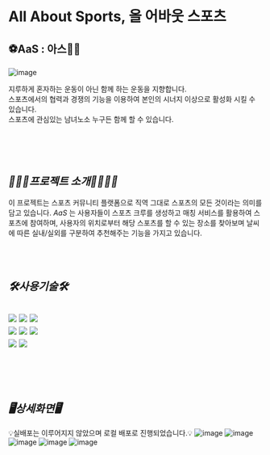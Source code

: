 # All About Sports, 올 어바웃 스포츠

⚽AaS : 아스💪🏻
---
![image](https://github.com/user-attachments/assets/08fefdb5-639b-46df-97b5-05521f66f019)  
  
지루하게 혼자하는 운동이 아닌 함께 하는 운동을 지향합니다.  
스포츠에서의 협력과 경쟁의 기능을 이용하여 본인의 시너지 이상으로 활성화 시킬 수 있습니다.  
스포츠에 관심있는 남녀노소 누구든 함께 할 수 있습니다.  
<br><br><br><br>  

_**🏌🏻‍♂프로젝트 소개🏃🏻‍♀️‍➡️**_
---
이 프로젝트는 스포츠 커뮤니티 플랫폼으로 직역 그대로 스포츠의 모든 것이라는 의미를 담고 있습니다.
_AaS_ 는 사용자들이 스포츠 크루를 생성하고 매칭 서비스를 활용하여 스포츠에 참여하며, 사용자의 위치로부터 해당 스포츠를 할 수 있는 장소를 찾아보며 날씨에 따른 실내/실외를 구분하여 추천해주는 기능을 가지고 있습니다.
<br><br><br><br>

    
_**🛠️사용기술🛠️**_
---

<img src="https://img.shields.io/badge/Thymeleaf-005F0F?style=for-the-badge&logo=Thymeleaf&logoColor=white">   <img src="https://img.shields.io/badge/CSS3-1572B6?style=for-the-badge&logo=CSS3&logoColor=white">   <img src="https://img.shields.io/badge/JavaScript-F7DF1E?style=for-the-badge&logo=JavaScript&logoColor=white">  
<img src="https://img.shields.io/badge/springboot-6DB33F?style=for-the-badge&logo=springboot&logoColor=white">   <img src="https://img.shields.io/badge/Spring Security-6DB33F?style=for-the-badge&logo=Spring Security&logoColor=white">   <img src="https://img.shields.io/badge/MySQL-4479A1?style=for-the-badge&logo=MySQL&logoColor=white">  
<img src="https://img.shields.io/badge/GitHub-181717?style=for-the-badge&logo=GitHub&logoColor=white">  <img src="https://img.shields.io/badge/kakaomapAPI-FFCD00?style=for-the-badge&logo=kakao&logoColor=white">  
<br><br><br><br>
_**🖥️상세화면🖥️**_
---
💡실배포는 이루어지지 않았으며 로컬 배포로 진행되었습니다.💡
![image](https://github.com/user-attachments/assets/65155a14-31a5-4dcb-9fbf-a1bbe6fa1e57)
![image](https://github.com/user-attachments/assets/e6d8210d-007a-41ac-99aa-06bc5ea683b8)
![image](https://github.com/user-attachments/assets/835cf694-ad33-4405-a866-0bfe41bb1f29)
![image](https://github.com/user-attachments/assets/dfbc2349-3b15-49e3-97f0-3f09cd7a0229)
![image](https://github.com/user-attachments/assets/d23151a3-e29a-4645-8804-2dc4a1f61f92)



